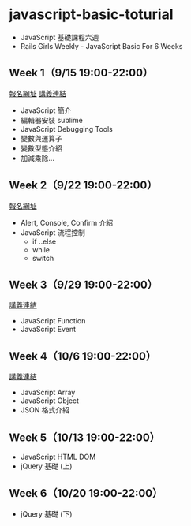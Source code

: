 # javascript-basic-toturial
* JavaScript 基礎課程六週
* Rails Girls Weekly - JavaScript Basic For 6 Weeks

## Week 1（9/15 19:00-22:00）
[報名網址](http://railsgirls.kktix.cc/events/rgw20150301)
[講義連結](https://speakerdeck.com/winwu/6)
* JavaScript 簡介
* 編輯器安裝 sublime
* JavaScript Debugging Tools
* 變數與運算子
* 變數型態介紹
* 加減乘除...

## Week 2（9/22 19:00-22:00）
[報名網址](http://railsgirls.kktix.cc/events/rgw20150302)
* Alert, Console, Confirm 介紹
* JavaScript 流程控制
  * if ..else
  * while
  * switch

## Week 3（9/29 19:00-22:00）
[講義連結](https://speakerdeck.com/winwu/6-2)
* JavaScript Function
* JavaScript Event

## Week 4（10/6 19:00-22:00）
[講義連結](https://speakerdeck.com/winwu/6-3)
* JavaScript Array
* JavaScript Object
* JSON 格式介紹

## Week 5（10/13 19:00-22:00）
* JavaScript HTML DOM
* jQuery 基礎 (上)

## Week 6（10/20 19:00-22:00）
* jQuery 基礎 (下)